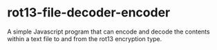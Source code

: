 # rot13-file-decoder-encoder
A simple Javascript program that can encode and decode the contents within a text file to and from the rot13 encryption type.
